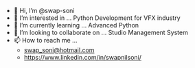 - 👋 Hi, I’m @swap-soni
- 👀 I’m interested in ... Python Development for VFX industry
- 🌱 I’m currently learning ... Advanced Python
- 💞️ I’m looking to collaborate on ... Studio Management System
- 📫 How to reach me ...
  - swap_soni@hotmail.com
  - https://www.linkedin.com/in/swapnilsoni/

<!---
swap-soni/swap-soni is a ✨ special ✨ repository because its `README.md` (this file) appears on your GitHub profile.
You can click the Preview link to take a look at your changes.
--->
